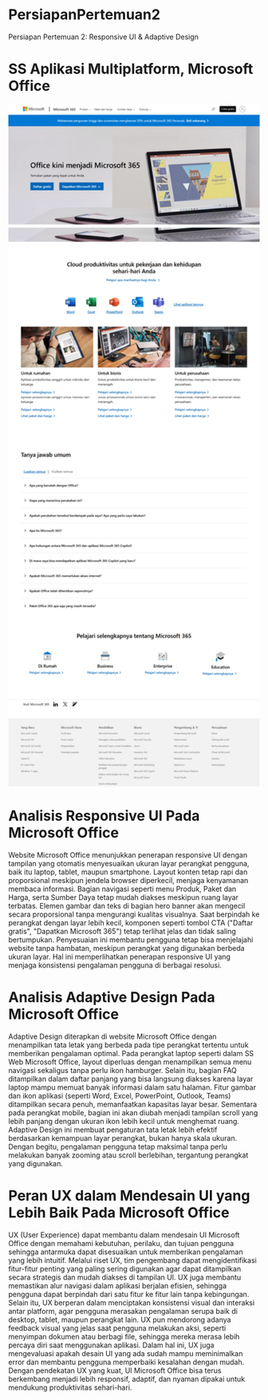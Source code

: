 # PersiapanPertemuan2
Persiapan Pertemuan 2: Responsive UI &amp; Adaptive Design

# SS Aplikasi Multiplatform, Microsoft Office
<img src="SS Web Microsoft Office.png" alt="SS1" width="900"/>

# Analisis Responsive UI Pada Microsoft Office
Website Microsoft Office menunjukkan penerapan responsive UI dengan tampilan yang otomatis menyesuaikan ukuran layar perangkat pengguna, baik itu laptop, tablet, maupun smartphone. Layout konten tetap rapi dan proporsional meskipun jendela browser diperkecil, menjaga kenyamanan membaca informasi. Bagian navigasi seperti menu Produk, Paket dan Harga, serta Sumber Daya tetap mudah diakses meskipun ruang layar terbatas. Elemen gambar dan teks di bagian hero banner akan mengecil secara proporsional tanpa mengurangi kualitas visualnya. Saat berpindah ke perangkat dengan layar lebih kecil, komponen seperti tombol CTA ("Daftar gratis", "Dapatkan Microsoft 365") tetap terlihat jelas dan tidak saling bertumpukan. Penyesuaian ini membantu pengguna tetap bisa menjelajahi website tanpa hambatan, meskipun perangkat yang digunakan berbeda ukuran layar. Hal ini memperlihatkan penerapan responsive UI yang menjaga konsistensi pengalaman pengguna di berbagai resolusi.

# Analisis Adaptive Design Pada Microsoft Office
Adaptive Design diterapkan di website Microsoft Office dengan menampilkan tata letak yang berbeda pada tipe perangkat tertentu untuk memberikan pengalaman optimal. Pada perangkat laptop seperti dalam SS Web Microsoft Office, layout diperluas dengan menampilkan semua menu navigasi sekaligus tanpa perlu ikon hamburger. Selain itu, bagian FAQ ditampilkan dalam daftar panjang yang bisa langsung diakses karena layar laptop mampu memuat banyak informasi dalam satu halaman. Fitur gambar dan ikon aplikasi (seperti Word, Excel, PowerPoint, Outlook, Teams) ditampilkan secara penuh, memanfaatkan kapasitas layar besar. Sementara pada perangkat mobile, bagian ini akan diubah menjadi tampilan scroll yang lebih panjang dengan ukuran ikon lebih kecil untuk menghemat ruang. Adaptive Design ini membuat pengaturan tata letak lebih efektif berdasarkan kemampuan layar perangkat, bukan hanya skala ukuran. Dengan begitu, pengalaman pengguna tetap maksimal tanpa perlu melakukan banyak zooming atau scroll berlebihan, tergantung perangkat yang digunakan.

# Peran UX dalam Mendesain UI yang Lebih Baik Pada Microsoft Office
UX (User Experience) dapat membantu dalam mendesain UI Microsoft Office dengan memahami kebutuhan, perilaku, dan tujuan pengguna sehingga antarmuka dapat disesuaikan untuk memberikan pengalaman yang lebih intuitif. Melalui riset UX, tim pengembang dapat mengidentifikasi fitur-fitur penting yang paling sering digunakan agar dapat ditampilkan secara strategis dan mudah diakses di tampilan UI. UX juga membantu memastikan alur navigasi dalam aplikasi berjalan efisien, sehingga pengguna dapat berpindah dari satu fitur ke fitur lain tanpa kebingungan. Selain itu, UX berperan dalam menciptakan konsistensi visual dan interaksi antar platform, agar pengguna merasakan pengalaman serupa baik di desktop, tablet, maupun perangkat lain. UX pun mendorong adanya feedback visual yang jelas saat pengguna melakukan aksi, seperti menyimpan dokumen atau berbagi file, sehingga mereka merasa lebih percaya diri saat menggunakan aplikasi. Dalam hal ini, UX juga mengevaluasi apakah desain UI yang ada sudah mampu meminimalkan error dan membantu pengguna memperbaiki kesalahan dengan mudah. Dengan pendekatan UX yang kuat, UI Microsoft Office bisa terus berkembang menjadi lebih responsif, adaptif, dan nyaman dipakai untuk mendukung produktivitas sehari-hari.

